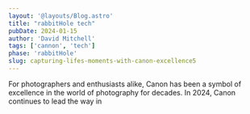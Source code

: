```yaml
---
layout: '@layouts/Blog.astro'
title: "rabbitHole tech"
pubDate: 2024-01-15
author: 'David Mitchell'
tags: ['cannon', 'tech']
phase: 'rabbitHole'
slug: capturing-lifes-moments-with-canon-excellence5
---
```


For photographers and enthusiasts alike, Canon has been a symbol of excellence in the world of photography for decades. In 2024, Canon continues to lead the way in 
